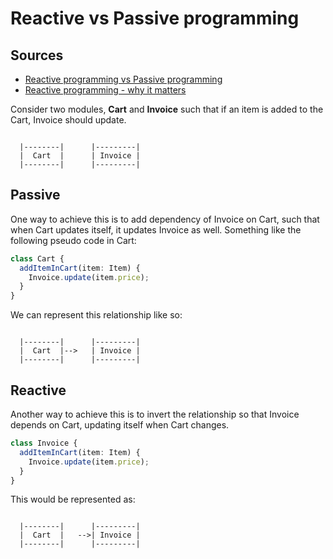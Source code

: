 # Reactive vs Passive programming

## Sources

- [Reactive programming vs Passive programming](https://vaibhavgupta.me/2017/12/31/reactive-programming-vs-passive-programming/)
- [Reactive programming - why it matters](https://www.youtube.com/watch?v=49dMGC1hM1o&feature=youtu.be)

Consider two modules, **Cart** and **Invoice** such that if an item is added to the Cart, Invoice should update.

```

  |--------|      |---------|
  |  Cart  |      | Invoice |
  |--------|      |---------|

```

## Passive

One way to achieve this is to add dependency of Invoice on Cart, such that when Cart updates itself, it updates Invoice as well. Something like the following pseudo code in Cart:

```ts
class Cart {
  addItemInCart(item: Item) {
    Invoice.update(item.price);
  }
}
```

We can represent this relationship like so:

```

  |--------|      |---------|
  |  Cart  |-->   | Invoice |
  |--------|      |---------|

```

## Reactive

Another way to achieve this is to invert the relationship so that Invoice depends on Cart, updating itself when Cart changes.

```ts
class Invoice {
  addItemInCart(item: Item) {
    Invoice.update(item.price);
  }
}
```

This would be represented as:

```

  |--------|      |---------|
  |  Cart  |   -->| Invoice |
  |--------|      |---------|

```
